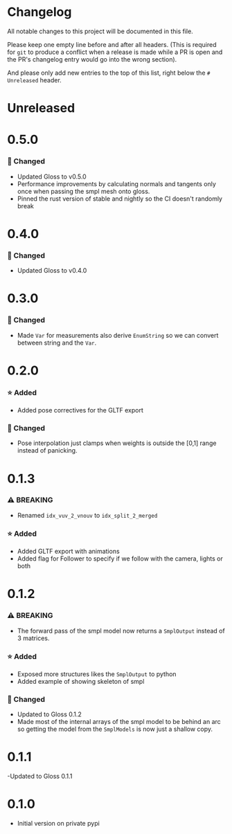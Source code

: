 # Changelog

All notable changes to this project will be documented in this file.

Please keep one empty line before and after all headers. (This is required for
`git` to produce a conflict when a release is made while a PR is open and the
PR's changelog entry would go into the wrong section).

And please only add new entries to the top of this list, right below the `#
Unreleased` header.

# Unreleased



# 0.5.0

<!-- ### ⚠️ BREAKING -->
<!-- ### ⭐ Added -->
### 🔧 Changed
- Updated Gloss to v0.5.0
- Performance improvements by calculating normals and tangents only once when passing the smpl mesh onto gloss. 
- Pinned the rust version of stable and nightly so the CI doesn't randomly break 
<!-- ### 🐛 Fixed -->



# 0.4.0

### 🔧 Changed
- Updated Gloss to v0.4.0


# 0.3.0

<!-- ### ⚠️ BREAKING -->
<!-- ### ⭐ Added -->
### 🔧 Changed
- Made `Var` for measurements also derive `EnumString` so we can convert between string and the `Var`.
<!-- ### 🐛 Fixed -->


# 0.2.0

### ⭐ Added
- Added pose correctives for the GLTF export 

### 🔧 Changed
- Pose interpolation just clamps when weights is outside the [0,1] range instead of panicking.


# 0.1.3

### ⚠️ BREAKING
- Renamed `idx_vuv_2_vnouv` to `idx_split_2_merged`

### ⭐ Added
- Added GLTF export with animations 
- Added flag for Follower to specify if we follow with the camera, lights or both

<!-- ### 🔧 Changed -->
<!-- ### 🐛 Fixed -->


# 0.1.2

### ⚠️ BREAKING
- The forward pass of the smpl model now returns a `SmplOutput` instead of 3 matrices.


### ⭐ Added
- Exposed more structures likes the `SmplOutput` to python
- Added example of showing skeleton of smpl


### 🔧 Changed
- Updated to Gloss 0.1.2
- Made most of the internal arrays of the smpl model to be behind an arc so getting the model from the `SmplModels` is now just a shallow copy.
<!-- ### 🐛 Fixed -->

# 0.1.1

-Updated to Gloss 0.1.1

# 0.1.0

- Initial version on private pypi